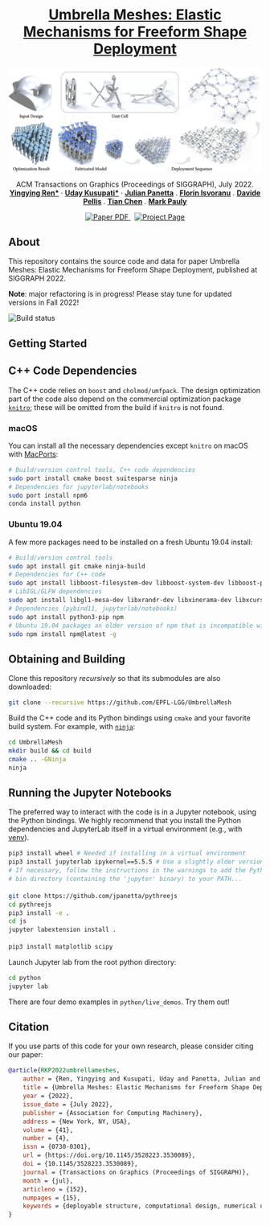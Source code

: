 <!-- PROJECT LOGO -->
<p align="center">

  <h1 align="center"><a href="https://lgg.epfl.ch/publications/2022/UmbrellaMeshes/index.php/">Umbrella Meshes: Elastic Mechanisms for Freeform Shape Deployment</a></h1>

![Teaser](./release/projects_teaser.png)

  <p align="center">
    ACM Transactions on Graphics (Proceedings of SIGGRAPH), July 2022.
    <br />
    <a href="http://samararen.github.io//"><strong>Yingying Ren*</strong></a>
    ·
    <a href="http://lgg.epfl.ch/people.php?p=1/"><strong>Uday Kusupati*</strong></a>
    ·
    <a href="http://julianpanetta.com/"><strong>Julian Panetta</strong></a> 
    .
    <a href="http://lgg.epfl.ch/people.php?p=1"><strong>Florin Isvoranu</strong></a> 
    .
    <a href="http://lgg.epfl.ch/people.php?p=1"><strong>Davide Pellis</strong></a>
    .
    <a href="http://lgg.epfl.ch/people.php?p=1/"><strong>Tian Chen</strong></a>
    .
    <a href="http://lgg.epfl.ch/people.php?p=1"><strong>Mark Pauly</strong></a>
  </p>

  <p align="center">
    <a href='https://lgg.epfl.ch/publications/2022/UmbrellaMeshes/paper.pdf'>
      <img src='https://img.shields.io/badge/Paper-PDF-red?style=flat-square' alt='Paper PDF'>
    </a>
    <a href='https://lgg.epfl.ch/publications/2022/UmbrellaMeshes/index.php' style='padding-left: 0.5rem;'>
      <img src='https://img.shields.io/badge/Project-Page-blue?style=flat-square' alt='Project Page'>
    </a>
  </p>
</p>

## About

This repository contains the source code and data for paper Umbrella Meshes: Elastic Mechanisms for Freeform Shape Deployment, published at SIGGRAPH 2022. 

**Note**: major refactoring is in progress! Please stay tune for updated versions in Fall 2022!

![Build status](https://github.com/EPFL-LGG/UmbrellaMesh/actions/workflows/autotests.yml/badge.svg)

## Getting Started

## C++ Code Dependencies

The C++ code relies on `boost` and `cholmod/umfpack`. The design optimization part of the code also depend on the commercial
optimization package [`knitro`](https://www.artelys.com/solvers/knitro/); these
will be omitted from the build if `knitro` is not found.

### macOS
You can install all the necessary dependencies except `knitro` on macOS with [MacPorts](https://www.macports.org):

```bash
# Build/version control tools, C++ code dependencies
sudo port install cmake boost suitesparse ninja
# Dependencies for jupyterlab/notebooks
sudo port install npm6
conda install python
```

### Ubuntu 19.04
A few more packages need to be installed on a fresh Ubuntu 19.04 install:
```bash
# Build/version control tools
sudo apt install git cmake ninja-build
# Dependencies for C++ code
sudo apt install libboost-filesystem-dev libboost-system-dev libboost-program-options-dev libsuitesparse-dev
# LibIGL/GLFW dependencies
sudo apt install libgl1-mesa-dev libxrandr-dev libxinerama-dev libxcursor-dev libxi-dev
# Dependencies (pybind11, jupyterlab/notebooks)
sudo apt install python3-pip npm
# Ubuntu 19.04 packages an older version of npm that is incompatible with its nodejs version...
sudo npm install npm@latest -g
```

## Obtaining and Building

Clone this repository *recursively* so that its submodules are also downloaded:

```bash
git clone --recursive https://github.com/EPFL-LGG/UmbrellaMesh
```

Build the C++ code and its Python bindings using `cmake` and your favorite
build system. For example, with [`ninja`](https://ninja-build.org):

```bash
cd UmbrellaMesh
mkdir build && cd build
cmake .. -GNinja
ninja
```


## Running the Jupyter Notebooks
The preferred way to interact with the code is in a Jupyter notebook,
using the Python bindings.
We highly recommend that you install the Python dependencies and JupyterLab itself in a
virtual environment (e.g., with [venv](https://docs.python.org/3/library/venv.html)).

```bash
pip3 install wheel # Needed if installing in a virtual environment
pip3 install jupyterlab ipykernel==5.5.5 # Use a slightly older version of ipykernel to avoid cluttering notebook with stdout content.
# If necessary, follow the instructions in the warnings to add the Python user
# bin directory (containing the 'jupyter' binary) to your PATH...

git clone https://github.com/jpanetta/pythreejs
cd pythreejs
pip3 install -e .
cd js
jupyter labextension install .

pip3 install matplotlib scipy
```

Launch Jupyter lab from the root python directory:
```bash
cd python
jupyter lab
```
There are four demo examples in `python/live_demos`. Try them out!


## Citation
If you use parts of this code for your own research, please consider citing our paper:
```bibtex
@article{RKP2022umbrellameshes,
	author = {Ren, Yingying and Kusupati, Uday and Panetta, Julian and Isvoranu, Florin and Pellis, Davide and Chen, Tian and Pauly, Mark},
	title = {Umbrella Meshes: Elastic Mechanisms for Freeform Shape Deployment},
	year = {2022},
	issue_date = {July 2022},
	publisher = {Association for Computing Machinery},
	address = {New York, NY, USA},
	volume = {41},
	number = {4},
	issn = {0730-0301},
	url = {https://doi.org/10.1145/3528223.3530089},
	doi = {10.1145/3528223.3530089},
    journal = {Transactions on Graphics (Proceedings of SIGGRAPH)},
	month = {jul},
	articleno = {152},
	numpages = {15},
	keywords = {deployable structure, computational design, numerical optimization, fabrication, physics-based simulation}
}
```